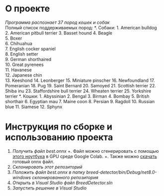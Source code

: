 # О проекте
*Программа распознает 37 пород кошек и собак*\
Полный список поддерживаемых пород:
*. Собаки:
    1. American bulldog
    2. American pitbull terrier	
    3. Basset hound	
    4. Beagle	
    5. Boxer	
    6. Chihuahua	
    7. English cocker spaniel	
    8. English setter	
    9. German shorthaired	
    10. Great pyrenees	
    11. Havanese	
    12. Japanese chin	
    13. Keeshond
    14. Leonberger
    15. Miniature pinscher
    16. Newfoundland
    17. Pomeranian
    18. Pug
    19. Saint Bernard
    20. Samoyed
    21. Scottish terrier
    22. Shiba inu
    23. Staffordshire bull terrier
    24. Wheaten terrier
    25. Yorkshire terrier
*. Кошки:
    1. Abyssinian
    2. Bengal
    3. Birman
    4. Bombay
    5. British shorthair
    6. Egyptian mau
    7. Maine coon
    8. Persian
    9. Ragdoll
    10. Russian blue
    11. Siamese
    12. Sphynx


# Инструкция по сборке и использованию проекта
1. *Получить файл best.onnx*
   +. Файл можно сгенерировать с помощью [этого ноутбука](https://colab.research.google.com/drive/1SbCXfn1cGPilERDw0BXaEL_GNPP8T6wC?usp=sharing) в GPU среде Google Colab.
   +. Также можно [скачать](https://drive.google.com/uc?export=download&id=1AKeDjjEnoVFXkYOUDhPu-JxF_CbydGka) готовый onnx файл.
2. *Склонировать этот репозиторий*
3. *Положить файл best.onnx в папку breed-detector/bin/Debug/net8.0-windows склонированного репозитория*
4. *Открыть в Visual Studio файл BreedDetector.sln*
5. *Запустить решение в Visual Studio*